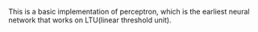 This is a basic implementation of perceptron, which is the earliest neural network that works on LTU(linear threshold unit).
